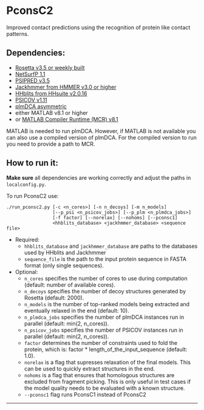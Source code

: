 PconsC2
=======

Improved contact predictions using the recognition of protein like contact patterns.


## Dependencies:

- [Rosetta v3.5 or weekly built](https://www.rosettacommons.org/software)
- [NetSurfP 1.1](http://www.cbs.dtu.dk/services/NetSurfP/)
- [PSIPRED v3.5](http://bioinfadmin.cs.ucl.ac.uk/downloads/psipred/)
- [Jackhmmer from HMMER v3.0 or higher](http://hmmer.janelia.org/)
- [HHblits from HHsuite v2.0.16](http://toolkit.tuebingen.mpg.de/hhblits)
- [PSICOV v1.11](http://bioinfadmin.cs.ucl.ac.uk/downloads/PSICOV/)
- [plmDCA asymmetric](http://plmdca.csc.kth.se/)
- either MATLAB v8.1 or higher
- or [MATLAB Compiler Runtime (MCR) v8.1](http://www.mathworks.se/products/compiler/mcr/)

MATLAB is needed to run plmDCA. However, if MATLAB is not available you can also use a compiled version of plmDCA. For the compiled version to run you need to provide a path to MCR.


## How to run it:

__Make sure__ all dependencies are working correctly and adjust the paths in `localconfig.py`.

To run PconsC2 use:
```
./run_pconsc2.py [-c <n_cores>] [-n n_decoys] [-m n_models]
                 [--p_psi <n_psicov_jobs>] [--p_plm <n_plmdca_jobs>]
                 [-f factor] [--norelax] [--nohoms] [--pconsc1]
                 <hhblits_database> <jackhmmer_database> <sequence file>
```
- Required:
  - `hhblits_database` and `jackhmmer_database` are paths to the databases used by HHblits and Jackhmmer
  - `sequence_file` is the path to the input protein sequence in FASTA format (only single sequences). 
- Optional:
  - `n_cores` specifies the number of cores to use during computation (default: number of available cores). 
  - `n_decoys` specifies the number of decoy structures generated by Rosetta (default: 2000).
  - `n_models` is the number of top-ranked models being extracted and eventually relaxed in the end (default: 10).
  - `n_plmdca_jobs` specifies the number of plmDCA instances run in parallel (default: min(2, n_cores)).
  - `n_psicov_jobs` specifies the number of PSICOV instances run in parallel (default: min(2, n_cores)).
  - `factor` determines the number of constraints used to fold the protein, which is: factor * length_of_the_input_sequence (default: 1.0).
  - `norelax` is a flag that supresses relaxation of the final models. This can be used to quickly extract structures in the end.
  - `nohoms` is a flag that ensures that homologous structures are excluded from fragment picking. This is only useful in test cases if the model quality needs to be evaluated with a known structure.
  - `--pconsc1` flag runs PconsC1 instead of PconsC2

---

